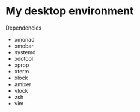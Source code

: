 My desktop environment
======================

Dependencies

 * xmonad
 * xmobar
 * systemd
 * xdotool
 * xprop
 * xterm
 * xlock
 * amixer
 * vlock
 * zsh
 * vim
